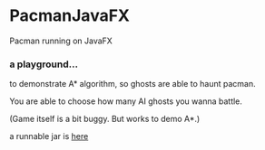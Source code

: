 # PacmanJavaFX

Pacman running on JavaFX

### a playground...

to demonstrate A* algorithm, so ghosts are able to haunt pacman.

You are able to choose how many AI ghosts you wanna battle.

(Game itself is a bit buggy. But works to demo A*.)

a runnable jar is [here](out/artifacts/PacmanJavaFX/PacmanJavaFX.jar)